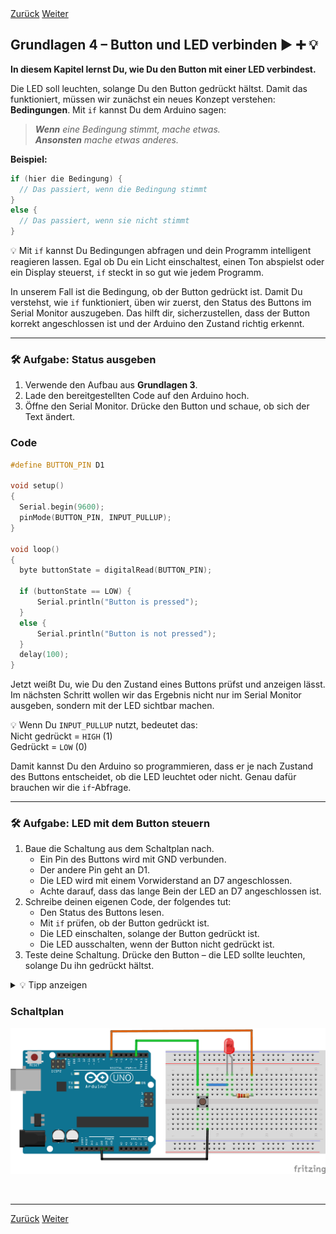 <link rel="stylesheet" href="assets/css/custom.css?v=2">

<div class="nav-container">
  <a href="Grundlagen3" class="button">Zurück</a>
  <a href="Grundlagen5" class="button">Weiter</a>
</div>

## Grundlagen 4 – Button und LED verbinden ▶️ ➕ 💡

**In diesem Kapitel lernst Du, wie Du den Button mit einer LED verbindest.**

Die LED soll leuchten, solange Du den Button gedrückt hältst. Damit das funktioniert, müssen wir zunächst ein neues Konzept verstehen: **Bedingungen**. Mit `if` kannst Du dem Arduino sagen:

> *__Wenn__ eine Bedingung stimmt, mache etwas.*  
> *__Ansonsten__ mache etwas anderes.*

**Beispiel:**

```cpp
if (hier die Bedingung) {
  // Das passiert, wenn die Bedingung stimmt
}
else {
  // Das passiert, wenn sie nicht stimmt
}
```

<div class="merkbox">
💡 Mit <code>if</code> kannst Du Bedingungen abfragen und dein Programm intelligent reagieren lassen. Egal ob Du ein Licht einschaltest, einen Ton abspielst oder ein Display steuerst, <code>if</code> steckt in so gut wie jedem Programm.
</div>

In unserem Fall ist die Bedingung, ob der Button gedrückt ist. Damit Du verstehst, wie `if` funktioniert, üben wir zuerst, den Status des Buttons im Serial Monitor auszugeben. Das hilft dir, sicherzustellen, dass der Button korrekt angeschlossen ist und der Arduino den Zustand richtig erkennt.

---

<div class="aufgabe">
<h3>🛠️ Aufgabe: Status ausgeben</h3>
<ol>
  <li>Verwende den Aufbau aus <strong>Grundlagen 3</strong>.</li>
  <li>Lade den bereitgestellten Code auf den Arduino hoch.
  </li>
  <li>Öffne den Serial Monitor. Drücke den Button und schaue, ob sich der Text ändert.</li>
</ol>
</div>

### Code
  
```cpp
#define BUTTON_PIN D1

void setup()
{
  Serial.begin(9600);
  pinMode(BUTTON_PIN, INPUT_PULLUP);
}

void loop()
{
  byte buttonState = digitalRead(BUTTON_PIN);
  
  if (buttonState == LOW) {
      Serial.println("Button is pressed");
  }
  else {
      Serial.println("Button is not pressed");
  }
  delay(100);
}
```

Jetzt weißt Du, wie Du den Zustand eines Buttons prüfst und anzeigen lässt. Im nächsten Schritt wollen wir das Ergebnis nicht nur im Serial Monitor ausgeben, sondern mit der LED sichtbar machen.

<div class="merkbox">
💡 Wenn Du <code>INPUT_PULLUP</code> nutzt, bedeutet das:<br>
Nicht gedrückt = <code>HIGH</code> (1)<br>
Gedrückt = <code>LOW</code> (0)
</div>

Damit kannst Du den Arduino so programmieren, dass er je nach Zustand des Buttons entscheidet, ob die LED leuchtet oder nicht. Genau dafür brauchen wir die `if`-Abfrage.

---

<div class="aufgabe">
<h3>🛠️ Aufgabe: LED mit dem Button steuern</h3>
<ol>
  <li>Baue die Schaltung aus dem Schaltplan nach.
    <ul>
      <li>Ein Pin des Buttons wird mit GND verbunden.</li>
      <li>Der andere Pin geht an D1.</li>
      <li>Die LED wird mit einem Vorwiderstand an D7 angeschlossen.</li>
      <li>Achte darauf, dass das lange Bein der LED an D7 angeschlossen ist.</li>
    </ul>
  </li>
  <li>Schreibe deinen eigenen Code, der folgendes tut:
    <ul>
      <li>Den Status des Buttons lesen.</li>
      <li>Mit <code>if</code> prüfen, ob der Button gedrückt ist.</li>
      <li>Die LED einschalten, solange der Button gedrückt ist.</li>
      <li>Die LED ausschalten, wenn der Button nicht gedrückt ist.</li>
    </ul>
  </li>
  <li>Teste deine Schaltung. Drücke den Button – die LED sollte leuchten, solange Du ihn gedrückt hältst.</li>
</ol>
</div>

<details>
<summary>💡 Tipp anzeigen</summary>
<p><em>Falls Du nicht weiterweißt, schaue dir den Code aus <strong>Grundlagen 3</strong> (Button lesen) und den Code aus <strong>Grundlagen 2</strong> (LED blinken) an und kombiniere beide Ideen.</em></p>
</details>

### Schaltplan

<div class="schaltplan-box">
  <img src="img/Schaltung_g4_UNO.png" alt="Schaltplan Button und LED">
</div>

<!-- 
<div class="aufgabe">
<h3>✨ Bonusaufgabe für ganz Schnelle</h3>
<p>Kannst Du den Button so programmieren, dass die LED bei jedem Drücken umschaltet?</p>
<ul>
  <li>Beim ersten Druck geht die LED an.</li>
  <li>Beim zweiten Druck geht sie aus.</li>
  <li>Beim dritten Druck wieder an.</li>
  <li>Und so weiter.</li>
</ul>
</div>

<details>
<summary>💡 Tipp anzeigen</summary>
<p><em>Du brauchst folgende Komponenten:</em></p>
<ul>
  <li>Eine Variable, die speichert, ob die LED gerade an oder aus ist.</li>
  <li>Eine Abfrage, ob der Button <strong>neu gedrückt wurde</strong> (also vom Zustand HIGH auf LOW gewechselt ist).</li>
  <li>Ein Umschalten mit <code>digitalWrite</code> und <code>!</code> (Ausrufezeichen).</li>
</ul>
</details> -->

<p class="spacing-1">&nbsp;</p>

---

<div class="nav-container">
  <a href="Grundlagen3" class="button">Zurück</a>
  <a href="Grundlagen5" class="button">Weiter</a>
</div>
